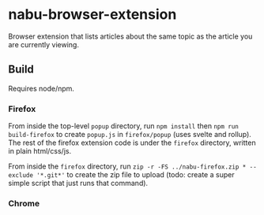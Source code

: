 # nabu-browser-extension
Browser extension that lists articles about the same topic as the article you are currently viewing.

## Build

Requires node/npm.

### Firefox

From inside the top-level `popup` directory, run `npm install` then `npm run build-firefox` to create `popup.js` in `firefox/popup` (uses svelte and rollup). The rest of the firefox extension code is under the `firefox` directory, written in plain html/css/js.

From inside the `firefox` directory, run `zip -r -FS ../nabu-firefox.zip * --exclude '*.git*'` to create the zip file to upload (todo: create a super simple script that just runs that command).

### Chrome
